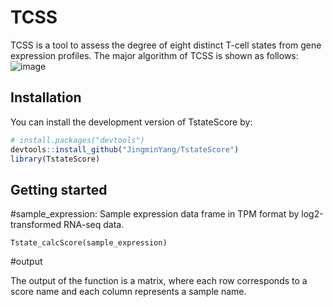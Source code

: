 # TCSS
TCSS is a tool to assess the degree of eight distinct T-cell states from gene expression profiles. The major algorithm of TCSS is shown as follows:
![image](https://github.com/JingminYang/TstateScore/blob/main/TCSSalgorithm.jpg)
## Installation

You can install the development version of TstateScore by:

``` r
# install.packages("devtools")
devtools::install_github("JingminYang/TstateScore")
library(TstateScore)
```

## Getting started

#sample_expression: Sample expression data frame in TPM format by log2-transformed RNA-seq data.
```
Tstate_calcScore(sample_expression)
```
#output

The output of the function is a matrix, where each row corresponds to a score name and each column represents a sample name. 
